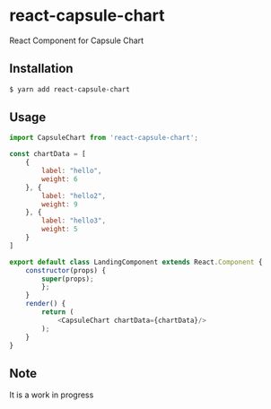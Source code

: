 # react-capsule-chart

React Component for Capsule Chart

## Installation

```sh
$ yarn add react-capsule-chart
```

## Usage

```js
import CapsuleChart from 'react-capsule-chart';

const chartData = [
    {
        label: "hello",
        weight: 6
    }, {
        label: "hello2",
        weight: 9
    }, {
        label: "hello3",
        weight: 5
    }
]

export default class LandingComponent extends React.Component {
    constructor(props) {
        super(props);
        };
    }
    render() {
        return (
            <CapsuleChart chartData={chartData}/>
        );
    }
}

```

## Note
It is a work in progress